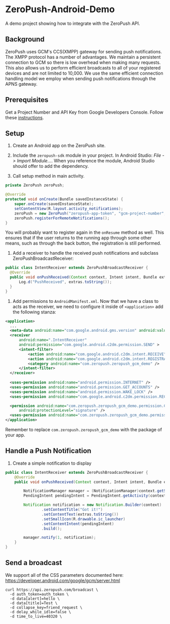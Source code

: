 ZeroPush-Android-Demo
=====================

A demo project showing how to integrate with the ZeroPush API.

Background
---

ZeroPush uses GCM's CCS(XMPP) gateway for sending push notifications. The XMPP
protocol has a number of advantages. We maintain a persistent connection to GCM
so there is low overhead when making many requests.  This also allows us to
perform efficient broadcasts to all of your registered devices and are not
limited to 10,000.
We use the same efficient connection handling model we employ when sending push notifications through the APNS gateway.

Prerequisites
---

Get a Project Number and API Key from Google Developers Console. Follow these
[instructions](http://developer.android.com/google/gcm/gs.html).

Setup
---

1. Create an Android app on the ZeroPush site.

1. Include the `zeropush-sdk` module in your project. In Android Studio:
  *File -> Import Module...*. When you reference the module, Android Studio should
  offer to add the dependency.

1. Call setup method in main activity.
  ```java
  private ZeroPush zeroPush;

  @Override
  protected void onCreate(Bundle savedInstanceState) {
      super.onCreate(savedInstanceState);
      setContentView(R.layout.activity_notifications);
      zeroPush = new ZeroPush("zeropush-app-token", "gcm-project-number", this);
      zeroPush.registerForRemoteNotifications();
  }
  ```

  You will probably want to register again in the `onResume` method as
  well. This ensures that if the user returns to the running app through some other
  means, such as through the back button, the registration is still performed.

1. Add a receiver to handle the received push notifications and subclass ZeroPushBroadcastReceiver:
  ```java
  public class IntentReceiver extends ZeroPushBroadcastReceiver {
    @Override
    public void onPushReceived(Context context, Intent intent, Bundle extras) {
        Log.d("PushReceived", extras.toString());
    }
  }
  ```


1. Add permissions to `AndroidManifest.xml`. Now that we have a class to acts
   as the receiver, we need to configure it inside of `<application>` add the following stanza:
  ```xml
  <application>
    ...
    <meta-data android:name="com.google.android.gms.version" android:value="@integer/google_play_services_version" />
    <receiver
        android:name=".IntentReceiver"
        android:permission="com.google.android.c2dm.permission.SEND" >
        <intent-filter>
            <action android:name="com.google.android.c2dm.intent.RECEIVE" />
            <action android:name="com.google.android.c2dm.intent.REGISTRATION" />
            <category android:name="com.zeropush.zeropush_gcm_demo" />
        </intent-filter>
    </receiver>
    
    <uses-permission android:name="android.permission.INTERNET" />
    <uses-permission android:name="android.permission.GET_ACCOUNTS" />
    <uses-permission android:name="android.permission.WAKE_LOCK" />
    <uses-permission android:name="com.google.android.c2dm.permission.RECEIVE" />

    <permission android:name="com.zeropush.zeropush_gcm_demo.permission.C2D_MESSAGE"
        android:protectionLevel="signature" />
    <uses-permission android:name="com.zeropush.zeropush_gcm_demo.permission.C2D_MESSAGE" />
  </application>
  ```
  Remember to replace `com.zeropush.zeropush_gcm_demo` with the package of your app.

Handle a Push Notification
---

1. Create a simple notification to display
  ```java
  public class IntentReceiver extends ZeroPushBroadcastReceiver {
      @Override
      public void onPushReceived(Context context, Intent intent, Bundle extras) {

          NotificationManager manager = (NotificationManager)context.getSystemService(Context.NOTIFICATION_SERVICE);
          PendingIntent pendingIntent = PendingIntent.getActivity(context, 0, new Intent(context, YourMainActivity.class), 0);

          Notification notification = new Notification.Builder(context)
                  .setContentTitle("Got it!")
                  .setContentText(extras.toString())
                  .setSmallIcon(R.drawable.ic_launcher)
                  .setContentIntent(pendingIntent)
                  .build();

          manager.notify(1, notification);
      }
  }

  ```


Send a broadcast
---

We support all of the CSS parameters documented here: https://developer.android.com/google/gcm/server.html

```shell
curl https://api.zeropush.com/broadcast \
  -d auth_token=auth_token \
  -d data[alert]=hello \
  -d data[title]=Test \
  -d collapse_key=friend_request \
  -d delay_while_idle=false \
  -d time_to_live=40320 \
```

